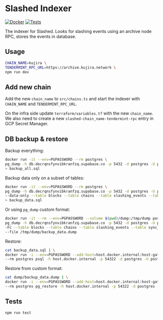 # Slashed Indexer

[![Docker](https://github.com/AndreMiras/slashed/actions/workflows/docker.yml/badge.svg)](https://github.com/AndreMiras/slashed/actions/workflows/docker.yml)
[![Tests](https://github.com/AndreMiras/slashed/actions/workflows/tests.yml/badge.svg)](https://github.com/AndreMiras/slashed/actions/workflows/tests.yml)

The indexer for Slashed.
Looks for slashing events using an archive node RPC, stores the events in database.

## Usage

```sh
CHAIN_NAME=kujira \
TENDERMINT_RPC_URL=https://archive.kujira.network \
npm run dev
```

## Add new chain

Add the new `chain_name` to `src/chains.ts` and start the indexer with `CHAIN_NAME` and `TENDERMINT_RPC_URL`.

On the infra side update `terraform/variables.tf` with the new `chain_name`.
We also need to create a new `slashed-chain_name-tendermint-rpc` entry in GCP Secret Manager.

## DB backup & restore

Backup everything:

```sh
docker run -it --env=PGPASSWORD --rm postgres \
pg_dump -h db.decrqnsfynvibkranfzq.supabase.co -p 5432 -d postgres -U postgres \
> backup_all.sql
```

Backup data only on a subset of tables:

```sh
docker run -it --env=PGPASSWORD --rm postgres \
pg_dump -h db.decrqnsfynvibkranfzq.supabase.co -p 5432 -d postgres -U postgres \
--data-only --table blocks --table chains --table slashing_events --table sync_statuses --table validators \
> backup_data.sql
```

Or using `pg_dump` custom format:

```sh
docker run -it --rm --env=PGPASSWORD --volume $(pwd)/dump:/tmp/dump postgres \
pg_dump -h db.decrqnsfynvibkranfzq.supabase.co -p 5432 -d postgres -U postgres \
-Fc --table blocks --table chains --table slashing_events --table sync_statuses --table validators \
--file /tmp/dump/backup_data.dump
```

Restore:

```sh
cat backup_data.sql | \
docker run -i --env=PGPASSWORD --add-host=host.docker.internal:host-gateway \
--rm postgres psql -h host.docker.internal -p 54322 -d postgres -U postgres
```

Restore from custom format:

```sh
cat dump/backup_data.dump | \
docker run -i --env=PGPASSWORD --add-host=host.docker.internal:host-gateway \
--rm postgres pg_restore -h host.docker.internal -p 54322 -d postgres -U postgres
```

## Tests

```
npm run test
```
